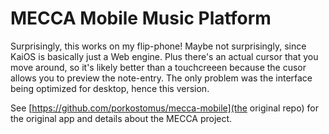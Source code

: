 # MECCA Mobile Music Platform 

Surprisingly, this works on my flip-phone! Maybe not surprisingly, since KaiOS is basically just a Web engine. Plus there's an actual cursor that you move around, so it's likely better than a touchcreeen because the cusor allows you to preview the note-entry. The only problem was the interface being optimized for desktop, hence this version.

See [https://github.com/porkostomus/mecca-mobile](the original repo) for the original app and details about the MECCA project.
